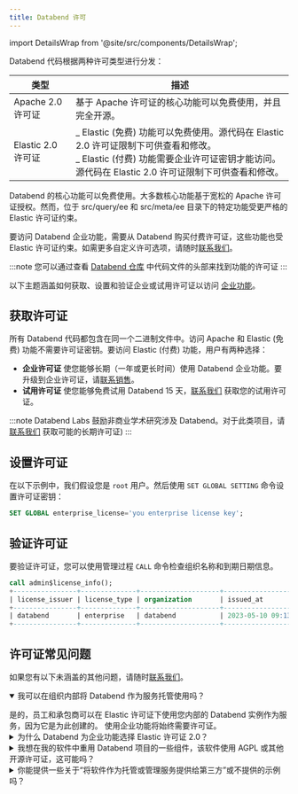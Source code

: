 ```yaml
---
title: Databend 许可
---
```


import DetailsWrap from '@site/src/components/DetailsWrap';

Databend 代码根据两种许可类型进行分发：

| 类型               | 描述                                                                                                                                                                                          |
| ------------------ | --------------------------------------------------------------------------------------------------------------------------------------------------------------------------------------------- |
| Apache 2.0 许可证  | 基于 Apache 许可证的核心功能可以免费使用，并且完全开源。                                                                                                                                      |
| Elastic 2.0 许可证 | _ Elastic (免费) 功能可以免费使用。源代码在 Elastic 2.0 许可证限制下可供查看和修改。 <br/> _ Elastic (付费) 功能需要企业许可证密钥才能访问。源代码在 Elastic 2.0 许可证限制下可供查看和修改。 |

Databend 的核心功能可以免费使用。大多数核心功能基于宽松的 Apache 许可证授权。然而，位于 src/query/ee 和 src/meta/ee 目录下的特定功能受更严格的 Elastic 许可证约束。

要访问 Databend 企业功能，需要从 Databend 购买付费许可证，这些功能也受 Elastic 许可证约束。如需更多自定义许可选项，请随时[联系我们](https://www.databend.com/contact-us)。

:::note
您可以通过查看 [Databend 仓库](https://github.com/databendlabs/databend) 中代码文件的头部来找到功能的许可证
:::

以下主题涵盖如何获取、设置和验证企业或试用许可证以访问 [企业功能](10-enterprise-features.md)。

## 获取许可证

所有 Databend 代码都包含在同一个二进制文件中。访问 Apache 和 Elastic (免费) 功能不需要许可证密钥。要访问 Elastic (付费) 功能，用户有两种选择：

- **企业许可证** 使您能够长期（一年或更长时间）使用 Databend 企业功能。要升级到企业许可证，请[联系销售](https://www.databend.com/contact-us)。
- **试用许可证** 使您能够免费试用 Databend 15 天，[联系我们](https://www.databend.com/contact-us) 获取您的试用许可证。

:::note
Databend Labs 鼓励非商业学术研究涉及 Databend。对于此类项目，请[联系我们](https://www.databend.com/contact-us) 获取可能的长期许可证)
:::

## 设置许可证

在以下示例中，我们假设您是 `root` 用户。然后使用 `SET GLOBAL SETTING` 命令设置许可证密钥：

```sql
SET GLOBAL enterprise_license='you enterprise license key';
```

## 验证许可证

要验证许可证，您可以使用管理过程 `CALL` 命令检查组织名称和到期日期信息。

```sql
call admin$license_info();
+----------------+--------------+--------------------+----------------------------+----------------------------+---------------------------------------+
| license_issuer | license_type | organization       | issued_at                  | expire_at                  | available_time_until_expiry           |
+----------------+--------------+--------------------+----------------------------+----------------------------+---------------------------------------+
| databend       | enterprise   | databend           | 2023-05-10 09:13:21.000000 | 2024-05-09 09:13:20.000000 | 11months 30days 2h 3m 31s 802ms 872us |
+----------------+--------------+--------------------+----------------------------+----------------------------+---------------------------------------+
```

## 许可证常见问题

如果您有以下未涵盖的其他问题，请随时[联系我们](https://www.databend.com/contact-us)。
<DetailsWrap>

<details open>
  <summary>我可以在组织内部将 Databend 作为服务托管使用吗？</summary>
   <p></p>
   是的，员工和承包商可以在 Elastic 许可证下使用您内部的 Databend 实例作为服务，因为它是为此创建的。
   使用企业功能将始终需要许可证。
</details>

<details>
  <summary>为什么 Databend 为企业功能选择 Elastic 许可证 2.0？</summary>
   <p></p>
   Elastic 许可证 2.0 在开源价值和商业利益之间提供了良好的平衡。
   与其他许可证（如商业源代码许可证、自定义社区许可证）相比，Elastic 许可证 2.0 简单、简短且清晰。
   仅应用了三个限制：<br/>
   1. 不能将软件作为具有对功能/功能的实质性访问的托管或管理服务提供。<br/>
   2. 不能修改或规避许可证密钥功能或删除/模糊受保护的功能。<br/>
   3. 不能更改/删除/许可、版权或软件中许可方的商标声明。
</details>

<details>
  <summary>我想在我的软件中重用 Databend 项目的一些组件，该软件使用 AGPL 或其他开源许可证，这可能吗？</summary>
   <p></p>
   Databend 团队致力于支持开源社区，并愿意考虑将特定有用的内部组件提取为单独的项目，并为其提供自己的许可证，例如 APL。
</details>

<details>
  <summary>你能提供一些关于“将软件作为托管或管理服务提供给第三方”或不提供的示例吗？</summary>
   <p></p>

**我在我的分析 SaaS 产品中使用 databend 进行数据仪表板**

这在 ELv2 下是允许的。<br/><br/>

**我是一名分析工程师，为我的组织内部设置 Databend**

这在 ELv2 下是允许的，因为您没有将软件作为管理服务提供。<br/><br/>

**我是一家托管服务提供商，为我的客户运行 Databend**

如果您的客户不访问 Databend，这在 ELv2 下是允许的。如果您的客户作为您服务的一部分访问 Databend 的大部分功能，这可能不被允许。

</details>

</DetailsWrap>
